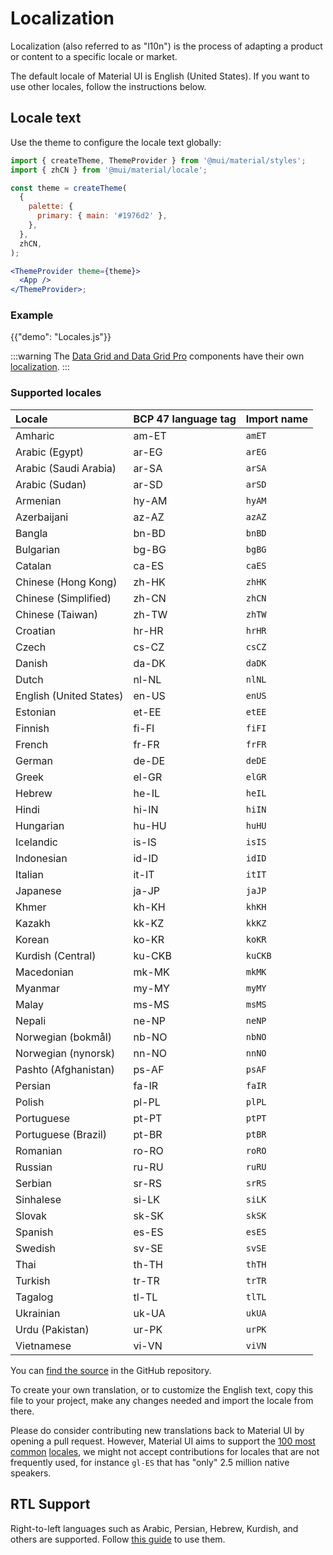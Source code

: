 # Localization

<p class="description">Localization (also referred to as "l10n") is the process of adapting a product or content to a specific locale or market.</p>

The default locale of Material UI is English (United States). If you want to use other locales, follow the instructions below.

## Locale text

Use the theme to configure the locale text globally:

```jsx
import { createTheme, ThemeProvider } from '@mui/material/styles';
import { zhCN } from '@mui/material/locale';

const theme = createTheme(
  {
    palette: {
      primary: { main: '#1976d2' },
    },
  },
  zhCN,
);

<ThemeProvider theme={theme}>
  <App />
</ThemeProvider>;
```

### Example

{{"demo": "Locales.js"}}

:::warning
The [Data Grid and Data Grid Pro](/x/react-data-grid/) components have their own [localization](/x/react-data-grid/localization/).
:::

### Supported locales

| Locale                  | BCP 47 language tag | Import name |
| :---------------------- | :------------------ | :---------- |
| Amharic                 | am-ET               | `amET`      |
| Arabic (Egypt)          | ar-EG               | `arEG`      |
| Arabic (Saudi Arabia)   | ar-SA               | `arSA`      |
| Arabic (Sudan)          | ar-SD               | `arSD`      |
| Armenian                | hy-AM               | `hyAM`      |
| Azerbaijani             | az-AZ               | `azAZ`      |
| Bangla                  | bn-BD               | `bnBD`      |
| Bulgarian               | bg-BG               | `bgBG`      |
| Catalan                 | ca-ES               | `caES`      |
| Chinese (Hong Kong)     | zh-HK               | `zhHK`      |
| Chinese (Simplified)    | zh-CN               | `zhCN`      |
| Chinese (Taiwan)        | zh-TW               | `zhTW`      |
| Croatian                | hr-HR               | `hrHR`      |
| Czech                   | cs-CZ               | `csCZ`      |
| Danish                  | da-DK               | `daDK`      |
| Dutch                   | nl-NL               | `nlNL`      |
| English (United States) | en-US               | `enUS`      |
| Estonian                | et-EE               | `etEE`      |
| Finnish                 | fi-FI               | `fiFI`      |
| French                  | fr-FR               | `frFR`      |
| German                  | de-DE               | `deDE`      |
| Greek                   | el-GR               | `elGR`      |
| Hebrew                  | he-IL               | `heIL`      |
| Hindi                   | hi-IN               | `hiIN`      |
| Hungarian               | hu-HU               | `huHU`      |
| Icelandic               | is-IS               | `isIS`      |
| Indonesian              | id-ID               | `idID`      |
| Italian                 | it-IT               | `itIT`      |
| Japanese                | ja-JP               | `jaJP`      |
| Khmer                   | kh-KH               | `khKH`      |
| Kazakh                  | kk-KZ               | `kkKZ`      |
| Korean                  | ko-KR               | `koKR`      |
| Kurdish (Central)       | ku-CKB              | `kuCKB`     |
| Macedonian              | mk-MK               | `mkMK`      |
| Myanmar                 | my-MY               | `myMY`      |
| Malay                   | ms-MS               | `msMS`      |
| Nepali                  | ne-NP               | `neNP`      |
| Norwegian (bokmål)      | nb-NO               | `nbNO`      |
| Norwegian (nynorsk)     | nn-NO               | `nnNO`      |
| Pashto (Afghanistan)    | ps-AF               | `psAF`      |
| Persian                 | fa-IR               | `faIR`      |
| Polish                  | pl-PL               | `plPL`      |
| Portuguese              | pt-PT               | `ptPT`      |
| Portuguese (Brazil)     | pt-BR               | `ptBR`      |
| Romanian                | ro-RO               | `roRO`      |
| Russian                 | ru-RU               | `ruRU`      |
| Serbian                 | sr-RS               | `srRS`      |
| Sinhalese               | si-LK               | `siLK`      |
| Slovak                  | sk-SK               | `skSK`      |
| Spanish                 | es-ES               | `esES`      |
| Swedish                 | sv-SE               | `svSE`      |
| Thai                    | th-TH               | `thTH`      |
| Turkish                 | tr-TR               | `trTR`      |
| Tagalog                 | tl-TL               | `tlTL`      |
| Ukrainian               | uk-UA               | `ukUA`      |
| Urdu (Pakistan)         | ur-PK               | `urPK`      |
| Vietnamese              | vi-VN               | `viVN`      |

<!-- #default-branch-switch -->

You can [find the source](https://github.com/mui/material-ui/blob/next/packages/mui-material/src/locale/index.ts) in the GitHub repository.

To create your own translation, or to customize the English text, copy this file to your project, make any changes needed and import the locale from there.

Please do consider contributing new translations back to Material UI by opening a pull request.
However, Material UI aims to support the [100 most common](https://en.wikipedia.org/wiki/List_of_languages_by_number_of_native_speakers) [locales](https://www.ethnologue.com/guides/ethnologue200), we might not accept contributions for locales that are not frequently used, for instance `gl-ES` that has "only" 2.5 million native speakers.

## RTL Support

Right-to-left languages such as Arabic, Persian, Hebrew, Kurdish, and others are supported.
Follow [this guide](/material-ui/customization/right-to-left/) to use them.
